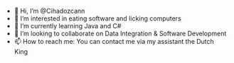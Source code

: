 - 👋 Hi, I’m @Cihadozcann
- 👀 I’m interested in eating software and licking computers
- 🌱 I’m currently learning Java and C#
- 💞️ I’m looking to collaborate on Data Integration & Software Development
- 📫 How to reach me: You can contact me via my assistant the Dutch King

<!---
Cihadozcann/Cihadozcann is a ✨ special ✨ repository because its `README.md` (this file) appears on your GitHub profile.
You can click the Preview link to take a look at your changes.
--->

